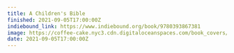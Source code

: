 ```yaml
---
title: A Children's Bible
finished: 2021-09-05T17:00:00Z
indiebound_link: https://www.indiebound.org/book/9780393867381
image: https://coffee-cake.nyc3.cdn.digitaloceanspaces.com/book_covers/2021/a-childrens-bible.jpg
date: 2021-09-05T17:00:00Z
---
```

